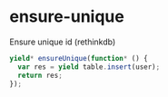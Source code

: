 
# ensure-unique

Ensure unique id (rethinkdb)

```js
yield* ensureUnique(function* () {
  var res = yield table.insert(user);
  return res;
});
```